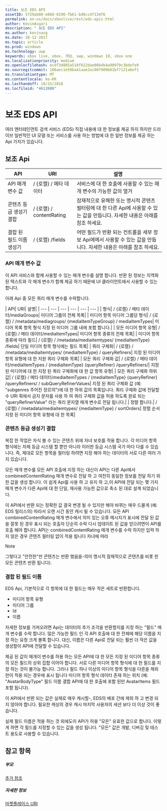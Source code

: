 ```yaml
---
title: 보조 EDS API
assetID: 5729ab80-e88d-0190-fb61-bd0cc4f134f6
permalink: en-us/docs/xboxlive/rest/eds-apis.html
author: KevinAsgari
description: " 보조 EDS API"
ms.author: kevinasg
ms.date: 20-12-2017
ms.topic: article
ms.prod: windows
ms.technology: uwp
keywords: xbox live, xbox, 게임, uwp, windows 10, xbox one
ms.localizationpriority: medium
ms.openlocfilehash: ecdf3d885a518f622dae00b4b4a98979c3bdefe9
ms.sourcegitcommit: 106aec1e59ba41aae2ac00f909b81bf7121a6ef1
ms.translationtype: MT
ms.contentlocale: ko-KR
ms.lasthandoff: 10/15/2018
ms.locfileid: "4612000"
---
```

# <a name="auxiliary-eds-apis"></a>보조 EDS API

여러 엔터테인먼트 검색 서비스 (EDS) 직접 내용에 대 한 정보를 제공 하지 하지만 드라이브 일반적인 UI 모델 또는 서비스를 사용 하는 방법에 대 한 일반 정보를 제공 하는 Api 가지가 있습니다.

<a id="ID4EQ"></a>


## <a name="auxiliary-apis"></a>보조 Api

| API| URI| 설명|
| --- | --- | --- |
| API 매개 변수 값| / {로캘} / 메타 데이터| 서비스에 대 한 호출에 사용할 수 있는 매개 변수의 가능한 값의 열거|
| 콘텐츠 등급 생성기 결합| / {로캘} / contentRating| 잠재적으로 유해한 또는 명시적 콘텐츠 필터링에 대 한 다른 Api에 사용할 수 있는 값을 만듭니다. 자세한 내용은 아래를 참조 하세요.|
| 결합 된 필드 이름 생성기| / {로캘} /fields| 어떤 필드가 반환 되는 컨트롤을 세부 정보 Api에에서 사용할 수 있는 값을 만듭니다. 자세한 내용은 아래를 참조 하세요.|

<a id="ID4EBC"></a>


### <a name="api-parameter-values"></a>API 매개 변수 값

이 API 서비스와 함께 사용할 수 있는 매개 변수를 설명 합니다. 반환 된 정보는 지역화 된 텍스트와 각 매개 변수가 함께 제공 하기 때문에 UI 클라이언트에서 사용할 수 있는 합니다.

아래 Api 중 모든 쿼리 매개 변수를 수락합니다.

| API| URI| 설명|
| --- | --- | --- | --- | --- | --- |
| 형식| / {로캘} / 메타 데이터/mediaGroups| 미디어 그룹의 전체 목록|
| 미디어 항목 미디어 그룹당 형식| / {로캘} / /metadata/mediagroups/ {mediaItemTypeGroup} / mediaItemTypes| 미디어 목록 항목 형식 지정 된 미디어 그룹 내에 포함 합니다.|
| 모든 미디어 항목 유형| / {로캘} / 메타 데이터/mediaItemTypes| 미디어 항목 종류의 전체 목록|
| 미디어 항목 종류에 따라 필드| / {로캘} / /metadata/mediaitemtypes/ {mediaItemType} /fields| 단일 미디어 항목 형식에는 필드 목록|
| 쿼리 구체화| / {로캘} / /metadata/mediaitemtypes/ {mediaItemType} / queryRefiners| 지정 된 미디어 항목 유형에 대 한 지원 쿼리 구체화 목록|
| 모든 쿼리 구체화 값| / {로캘} / 메타 데이터/mediaItemTypes / {mediaItemType} {queryRefiner} /queryRefiners/| 지정 된 미디어에 대 한 지정 된 쿼리 구체화에 대 한 값 항목 유형|
| 모든 쿼리 구체화 하위 값| / {로캘} / 메타 데이터/mediaItemTypes / {mediaItemType} {queryRefiner} /queryRefiners/ / subQueryRefinerValues| 지정 된 쿼리 구체화 값 (예: "subgenres 주어진 장르의")에 대 한 하위 값의 목록입니다. 쿼리 구체화 값에 전달할 수 URI 획에서 금지 문자를 사용 하 여 쿼리 구체화 값을 허용 하도록 완료 되는 "queryRefinerValue" 라는 쿼리 문자열 매개 변수로 전달 됩니다.|
| 정렬 합니다.| / {로캘} / /metadata/mediaitemtypes/ {mediaItemType} / sortOrders| 정렬 순서 지정 된 미디어 항목 유형에 대 한 목록|

<a id="ID4EEF"></a>


### <a name="combined-content-rating-generator"></a>콘텐츠 등급 생성기 결합

복잡 한 작업은 자식 볼 수 있는 콘텐츠 위에 자녀 보호를 적용 합니다. 각 미디어 항목 형식에는 자체 등급 시스템 할 뿐만 아니라 이러한 등급 시스템 국가 마다 다를 수 있습니다. 즉, 제대로 모든 항목을 필터링 하려면 지정 해야 하는 데이터의 서로 다른 여러 가지 있습니다.

모든 매개 변수를 모든 API 호출에 지정 하는 대신이 API는 다른 Api에서 combinedContentRating 매개 변수로 전달 하 고 여전히 동일한 정보를 전달 하기 위한 값을 생성 합니다. 이 쉽게 Api를 사용 하 고 유지 하 고,이 API에 전달 되는 몇 가지 매개 변수가 다른 Api에 대 한 단일, 재사용 가능한 값으로 축소 된 대로 설계 되었습니다.

이 API에서 반환 되는 정확한 값 결국 변경 될 수 있지만 해야 바뀌는 매우 드물게 (예: EDS 릴리스의) 따라서 오랜 시간 동안 캐시 될 수 있습니다. 모든 API combinedContentRating 매개 변수에서 의미 있는 오류 메시지가 표시에 전달 된 값을 잘못 된 경우 표시 되는 호출자 단순히 수락 다시 업데이트 된 값을 얻으려면이 API를 호출 해야 합니다. API는 combinedContentRating 매개 변수를 수락 하지만 입력 하지 않은 경우 콘텐츠 필터링 없이 적용 됩니다 자녀에 따라

> [!NOTE]
> 그렇다고 "안전한"만 콘텐츠는 반환 했음을-의미 명시적 잠재적으로 콘텐츠를 비롯 한 모든 콘텐츠 반환 됩니다).



<a id="ID4EWF"></a>


### <a name="combined-field-name"></a>결합 된 필드 이름

EDS Api, 기본적으로 각 항목에 대 한 필드는 매우 작은 세트로 반환합니다.

   * 미디어 항목 유형
   * 미디어 그룹
   * Id
   * 이름

자세한 정보를 가져오려면 Api는 데이터의 추가 조각을 반환할지를 지정 하는 "필드" 매개 변수를 수락 합니다. 많은 가능한 필드 인 각 API 호출에 대 한 전체에 해당 이름을 지정 하는 요청 크게 볼록 합니다. 대신, 이름은 다른 Api로 전달 되는 훨씬 더 작은 값을 생성할이 API에 전달할 수 있습니다.

제공 된 값이 매개이 변수를 허용 하는 모든 API에 대 한 모든 지정 된 미디어 항목 종류의 모든 필드의 상위 집합 이어야 합니다. 서로 다른 미디어 항목 형식에 대 한 필드를 지정 하는 것이 불가능 합니다. 그러나 필드 하나 이상의 미디어 항목 형식을 다른을 제외한이 적용 되는 경우에 표시 됩니다 미디어 항목 형식 데이터 존재 하는 위치 (예: "AvatarBodyType" 필드 이름 결합 API에 대 한 호출에 포함 된만 AvatarItems 필드 포함 됩니다).

이 API에서 반환 되는 값은 실제로 매우 캐시할-, EDS의 배포 간에 제외 하 고 변경 되지 않아야 합니다. 필요한 캐싱의 경우 캐시 마지막 사용자의 세션 보다 더 이상 것이 좋습니다.

실제 필드 이름은 적용 하는 것 외에도이 API가 허용 "모든" 유효한 값으로 합니다. 이렇게 하면 각 필드를 지정할 수 있는 값을 생성 됩니다. "모든" 값은 개발, 디버깅 및 테스트 용도로 사용할 수 있습니다.

<a id="ID4ERG"></a>


## <a name="see-also"></a>참고 항목

<a id="ID4ETG"></a>


##### <a name="parent"></a>부모  

[추가 참조](atoc-xboxlivews-reference-additional.md)


<a id="ID4E6G"></a>


##### <a name="further-information"></a>자세한 정보

[마켓플레이스 URI](../uri/marketplace/atoc-reference-marketplace.md)

